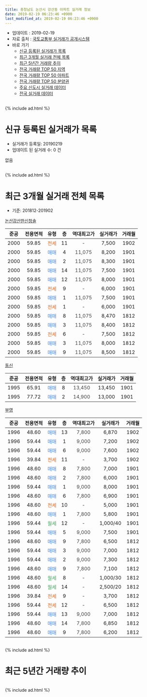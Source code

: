 ```yaml
---
title: 충청남도 논산시 강산동 아파트 실거래 정보
date: 2019-02-19 06:23:46 +0900
last_modified_at: 2019-02-19 06:23:46 +0900
---
```


* 업데이트 : 2019-02-19
* 자료 출처 : [국토교통부 실거래가 공개시스템](http://rt.molit.go.kr)
* 바로 가기
    * [신규 등록된 실거래가 목록](#신규-등록된-실거래가-목록)
    * [최근 3개월 실거래 전체 목록](#최근-3개월-실거래-전체-목록)
    * [최근 5년간 거래량 추이](#최근-5년간-거래량-추이)
    * [전국 거래량 TOP 50 지역](https://inasie.github.io/apt-trade-info/최근-3개월-전국에서-가장-거래가-많이-발생한-지역)
    * [전국 거래량 TOP 50 아파트](https://inasie.github.io/apt-trade-info/최근-3개월-전국에서-가장-거래가-많이-발생한-아파트)
    * [전국 거래량 TOP 50 분양권](https://inasie.github.io/apt-trade-info/최근-3개월-전국에서-가장-거래가-많이-발생한-분양권)
    * [주요 신도시 실거래 데이터](https://inasie.github.io/apt-trade-info/주요-신도시)
    * [전국 실거래 데이터](https://inasie.github.io/apt-trade-info/전국)
<br>
{% include ad.html %}
<br>

# 신규 등록된 실거래가 목록
* 실거래가 등록일: 20190219
* 업데이트 된 실거래 수: 0 건

없음

<br>
{% include ad.html %}
<br>

# 최근 3개월 실거래 전체 목록
* 기준: 201812-201902


[논산강산한신청솔](https://search.naver.com/search.naver?query=%EC%B6%A9%EC%B2%AD%EB%82%A8%EB%8F%84+%EB%85%BC%EC%82%B0%EC%8B%9C+%EA%B0%95%EC%82%B0%EB%8F%99+%EB%85%BC%EC%82%B0%EA%B0%95%EC%82%B0%ED%95%9C%EC%8B%A0%EC%B2%AD%EC%86%94)

|준공|전용면적|유형|층|역대최고가|실거래가|거래월|
|:---:|:---:|:---:|:---:|:---:|:---:|:---:|
|2000|59.85|<span style="color:#ff5a00">전세</span>|11|<span style="color:#444444">-</span>|7,500|1902|
|2000|59.85|<span style="color:#4285f3">매매</span>|4|<span style="color:#444444">11,075</span>|8,200|1901|
|2000|59.85|<span style="color:#4285f3">매매</span>|2|<span style="color:#444444">11,075</span>|8,300|1901|
|2000|59.85|<span style="color:#4285f3">매매</span>|14|<span style="color:#444444">11,075</span>|7,500|1901|
|2000|59.85|<span style="color:#4285f3">매매</span>|12|<span style="color:#444444">11,075</span>|8,000|1901|
|2000|59.85|<span style="color:#ff5a00">전세</span>|9|<span style="color:#444444">-</span>|6,000|1901|
|2000|59.85|<span style="color:#4285f3">매매</span>|1|<span style="color:#444444">11,075</span>|7,500|1901|
|2000|59.85|<span style="color:#ff5a00">전세</span>|1|<span style="color:#444444">-</span>|6,000|1901|
|2000|59.85|<span style="color:#4285f3">매매</span>|8|<span style="color:#444444">11,075</span>|8,470|1812|
|2000|59.85|<span style="color:#4285f3">매매</span>|3|<span style="color:#444444">11,075</span>|8,400|1812|
|2000|59.85|<span style="color:#ff5a00">전세</span>|6|<span style="color:#444444">-</span>|7,500|1812|
|2000|59.85|<span style="color:#4285f3">매매</span>|3|<span style="color:#444444">11,075</span>|8,000|1812|
|2000|59.85|<span style="color:#4285f3">매매</span>|9|<span style="color:#444444">11,075</span>|8,500|1812|

[동신](https://search.naver.com/search.naver?query=%EC%B6%A9%EC%B2%AD%EB%82%A8%EB%8F%84+%EB%85%BC%EC%82%B0%EC%8B%9C+%EA%B0%95%EC%82%B0%EB%8F%99+%EB%8F%99%EC%8B%A0)

|준공|전용면적|유형|층|역대최고가|실거래가|거래월|
|:---:|:---:|:---:|:---:|:---:|:---:|:---:|
|1995|65.91|<span style="color:#4285f3">매매</span>|8|<span style="color:#444444">13,450</span>|13,450|1901|
|1995|77.72|<span style="color:#4285f3">매매</span>|2|<span style="color:#444444">14,900</span>|13,000|1901|

[부영](https://search.naver.com/search.naver?query=%EC%B6%A9%EC%B2%AD%EB%82%A8%EB%8F%84+%EB%85%BC%EC%82%B0%EC%8B%9C+%EA%B0%95%EC%82%B0%EB%8F%99+%EB%B6%80%EC%98%81)

|준공|전용면적|유형|층|역대최고가|실거래가|거래월|
|:---:|:---:|:---:|:---:|:---:|:---:|:---:|
|1996|48.60|<span style="color:#4285f3">매매</span>|13|<span style="color:#444444">7,800</span>|6,870|1902|
|1996|59.44|<span style="color:#4285f3">매매</span>|1|<span style="color:#444444">9,000</span>|7,200|1902|
|1996|59.44|<span style="color:#4285f3">매매</span>|6|<span style="color:#444444">9,000</span>|7,600|1902|
|1996|39.84|<span style="color:#ff5a00">전세</span>|11|<span style="color:#444444">-</span>|3,700|1902|
|1996|48.60|<span style="color:#4285f3">매매</span>|8|<span style="color:#444444">7,800</span>|7,000|1901|
|1996|48.60|<span style="color:#4285f3">매매</span>|2|<span style="color:#444444">7,800</span>|6,000|1901|
|1996|59.44|<span style="color:#4285f3">매매</span>|1|<span style="color:#444444">9,000</span>|8,000|1901|
|1996|48.60|<span style="color:#4285f3">매매</span>|6|<span style="color:#444444">7,800</span>|6,900|1901|
|1996|48.60|<span style="color:#ff5a00">전세</span>|10|<span style="color:#444444">-</span>|5,000|1901|
|1996|48.60|<span style="color:#4285f3">매매</span>|1|<span style="color:#444444">7,800</span>|5,800|1901|
|1996|59.44|<span style="color:#34a853">월세</span>|12|<span style="color:#444444">-</span>|1,000/40|1901|
|1996|59.44|<span style="color:#4285f3">매매</span>|5|<span style="color:#444444">9,000</span>|7,500|1901|
|1996|48.60|<span style="color:#4285f3">매매</span>|9|<span style="color:#444444">7,800</span>|6,500|1812|
|1996|59.44|<span style="color:#4285f3">매매</span>|3|<span style="color:#444444">9,000</span>|7,000|1812|
|1996|59.44|<span style="color:#4285f3">매매</span>|2|<span style="color:#444444">9,000</span>|7,300|1812|
|1996|48.60|<span style="color:#4285f3">매매</span>|9|<span style="color:#444444">7,800</span>|7,100|1812|
|1996|48.60|<span style="color:#34a853">월세</span>|8|<span style="color:#444444">-</span>|1,000/30|1812|
|1996|48.60|<span style="color:#34a853">월세</span>|14|<span style="color:#444444">-</span>|2,500/20|1812|
|1996|39.84|<span style="color:#ff5a00">전세</span>|9|<span style="color:#444444">-</span>|3,700|1812|
|1996|59.44|<span style="color:#ff5a00">전세</span>|12|<span style="color:#444444">-</span>|6,500|1812|
|1996|59.44|<span style="color:#4285f3">매매</span>|13|<span style="color:#444444">9,000</span>|7,000|1812|
|1996|48.60|<span style="color:#4285f3">매매</span>|14|<span style="color:#444444">7,800</span>|6,850|1812|
|1996|48.60|<span style="color:#4285f3">매매</span>|9|<span style="color:#444444">7,800</span>|6,200|1812|


<br>
{% include ad.html %}
<br>

# 최근 5년간 거래량 추이


<div style="width:100%;">
    <canvas id="deal_progress" height="200"></canvas>
</div>

<script>
new Chart(document.getElementById("deal_progress"), {
    type: 'line',
    data: {
        labels: ['201402','201403','201404','201405','201406','201407','201408','201409','201410','201411','201412','201501','201502','201503','201504','201505','201506','201507','201508','201509','201510','201511','201512','201601','201602','201603','201604','201605','201606','201607','201608','201609','201610','201611','201612','201701','201702','201703','201704','201705','201706','201707','201708','201709','201710','201711','201712','201801','201802','201803','201804','201805','201806','201807','201808','201809','201810','201811','201812','201901','201902'],
        datasets: [{
            label: '매매',
            pointRadius: 1,
            data: [13, 10, 7, 11, 7, 7, 5, 5, 10, 17, 11, 24, 10, 21, 12, 11, 17, 23, 14, 14, 23, 22, 7, 16, 13, 19, 17, 23, 19, 12, 6, 15, 16, 14, 12, 13, 12, 17, 22, 16, 20, 17, 11, 20, 3, 11, 8, 14, 10, 8, 14, 20, 9, 8, 8, 7, 10, 9, 11, 13, 3],
            borderColor: "rgba(255, 201, 14, 1)",
            backgroundColor: "rgba(255, 201, 14, 0.5)",
            fill: false,
            lineTension: 0
        },{
            label: '전월세',
            pointRadius: 1,
            data: [7, 7, 4, 5, 5, 7, 4, 4, 14, 14, 5, 16, 5, 10, 10, 6, 6, 8, 4, 8, 13, 10, 5, 13, 9, 12, 6, 6, 5, 9, 2, 2, 11, 6, 7, 8, 10, 10, 6, 10, 7, 6, 8, 4, 5, 5, 6, 0, 9, 4, 4, 6, 2, 4, 3, 5, 7, 5, 5, 4, 2],
            borderColor: "rgba(0, 141, 185, 1)",
            backgroundColor: "rgba(0, 141, 185, 0.5)",
            fill: false,
            lineTension: 0
        }
        ]
    },
    options: {
        responsive: true,
        title: {
            display: false
        },
        tooltips: {
            mode: 'index',
            intersect: false
        },
        hover: {
            mode: 'nearest',
            intersect: true
        },
        scales: {
            xAxes: [{
                display: true,
                scaleLabel: {
                    display: true,
                    labelString: '년/월'
                }
            }],
            yAxes: [{
                display: true,
                ticks: {
                    suggestedMin: 0,
                },
                scaleLabel: {
                    display: true,
                    labelString: '실거래 수'
                }
            }]
        }
    }
});

</script>


<br>
{% include ad.html %}
<br>

